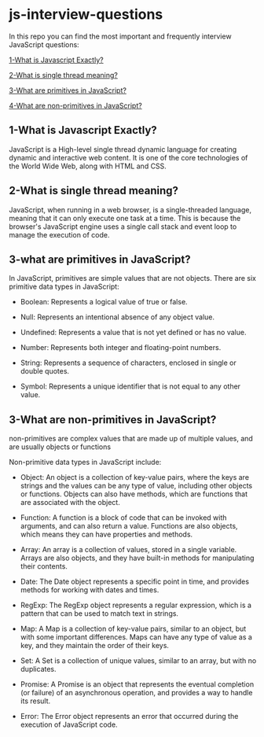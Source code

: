 # js-interview-questions
In this repo you can find the most important and frequently interview JavaScript questions:

[1-What is Javascript Exactly?](#q1)

[2-What is single thread meaning?](#q2)

[3-What are primitives in JavaScript?](#q3)

[4-What are non-primitives in JavaScript?](#q4)


## 1-What is Javascript Exactly?<a name="q1"/>
JavaScript is a High-level single thread dynamic language for creating dynamic and interactive web content. It is one of the core technologies of the World Wide Web, along with HTML and CSS.


## 2-What is single thread meaning?<a name="q2"/>
JavaScript, when running in a web browser, is a single-threaded language, meaning that it can only execute one task at a time. This is because the browser's JavaScript engine uses a single call stack and event loop to manage the execution of code.


## 3-what are primitives in JavaScript?<a name="q3"/>
In JavaScript, primitives are simple values that are not objects. There are six primitive data types in JavaScript:

* Boolean: Represents a logical value of true or false.

* Null: Represents an intentional absence of any object value.

* Undefined: Represents a value that is not yet defined or has no value.

* Number: Represents both integer and floating-point numbers.

* String: Represents a sequence of characters, enclosed in single or double quotes.

* Symbol: Represents a unique identifier that is not equal to any other value.


## 3-What are non-primitives in JavaScript?<a name="q4"/>

 non-primitives are complex values that are made up of multiple values, and are usually objects or functions
 
 Non-primitive data types in JavaScript include:

* Object: An object is a collection of key-value pairs, where the keys are strings and the values can be any type of value, including other objects or functions. Objects can also have methods, which are functions that are associated with the object.

* Function: A function is a block of code that can be invoked with arguments, and can also return a value. Functions are also objects, which means they can have properties and methods.

* Array: An array is a collection of values, stored in a single variable. Arrays are also objects, and they have built-in methods for manipulating their contents.

* Date: The Date object represents a specific point in time, and provides methods for working with dates and times.

* RegExp: The RegExp object represents a regular expression, which is a pattern that can be used to match text in strings.

* Map: A Map is a collection of key-value pairs, similar to an object, but with some important differences. Maps can have any type of value as a key, and they maintain the order of their keys.

* Set: A Set is a collection of unique values, similar to an array, but with no duplicates.

* Promise: A Promise is an object that represents the eventual completion (or failure) of an asynchronous operation, and provides a way to handle its result.

* Error: The Error object represents an error that occurred during the execution of JavaScript code.


